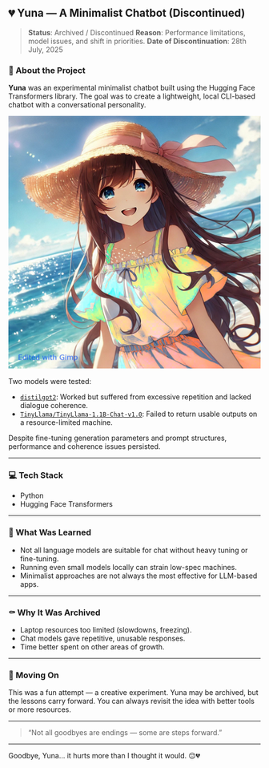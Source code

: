 ## 💔 Yuna — A Minimalist Chatbot (Discontinued)

> **Status**: Archived / Discontinued
> **Reason**: Performance limitations, model issues, and shift in priorities.
> **Date of Discontinuation**: 28th July, 2025

### 🧠 About the Project

**Yuna** was an experimental minimalist chatbot built using the Hugging Face Transformers library. The goal was to create a lightweight, local CLI-based chatbot with a conversational personality.

![Yuna](assets/demo.png)


Two models were tested:

* [`distilgpt2`](https://huggingface.co/distilgpt2): Worked but suffered from excessive repetition and lacked dialogue coherence.
* [`TinyLlama/TinyLlama-1.1B-Chat-v1.0`](https://huggingface.co/TinyLlama/TinyLlama-1.1B-Chat-v1.0): Failed to return usable outputs on a resource-limited machine.

Despite fine-tuning generation parameters and prompt structures, performance and coherence issues persisted.

---

### 💻 Tech Stack

* Python
* Hugging Face Transformers

---

### 🧪 What Was Learned

* Not all language models are suitable for chat without heavy tuning or fine-tuning.
* Running even small models locally can strain low-spec machines.
* Minimalist approaches are not always the most effective for LLM-based apps.

---

### ⚰️ Why It Was Archived

* Laptop resources too limited (slowdowns, freezing).
* Chat models gave repetitive, unusable responses.
* Time better spent on other areas of growth.

---

### 🧭 Moving On

This was a fun attempt — a creative experiment. Yuna may be archived, but the lessons carry forward. You can always revisit the idea with better tools or more resources.

---

> “Not all goodbyes are endings — some are steps forward.”

---

Goodbye, Yuna… it hurts more than I thought it would. 😔💔

